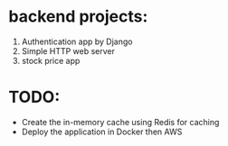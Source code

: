 # backend projects:
1. Authentication app by Django
2. Simple HTTP web server
3. stock price app

# TODO:
- Create the in-memory cache using Redis for caching
- Deploy the application in Docker then AWS
